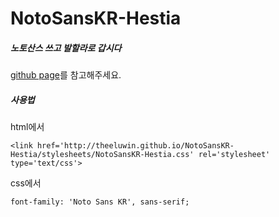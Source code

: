 # NotoSansKR-Hestia

##### 노토산스 쓰고 발할라로 갑시다

[github page][1]를 참고해주세요.

##### 사용법

html에서

	<link href='http://theeluwin.github.io/NotoSansKR-Hestia/stylesheets/NotoSansKR-Hestia.css' rel='stylesheet' type='text/css'>
	
css에서

	font-family: 'Noto Sans KR', sans-serif;
	
[1]: http://theeluwin.github.io/NotoSansKR-Hestia
